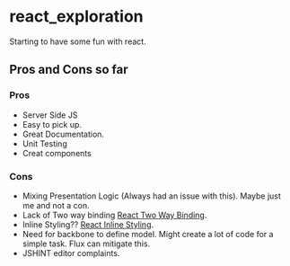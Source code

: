 react_exploration
=================


Starting to have some fun with react. 

Pros and Cons so far
---------------------
### Pros
-   Server Side JS
-   Easy to pick up.
-   Great Documentation. 
-   Unit Testing
-   Creat components 

### Cons

- Mixing Presentation Logic (Always had an issue with this). Maybe just me and not a con. 
- Lack of Two way binding [React Two Way Binding](http://facebook.github.io/react/docs/two-way-binding-helpers.html).
- Inline Styling?? [React Inline Styling](http://facebook.github.io/react/tips/inline-styles.html).
- Need for backbone to define model. Might create a lot of code for a simple task. Flux can mitigate this. 
- JSHINT editor complaints. 

